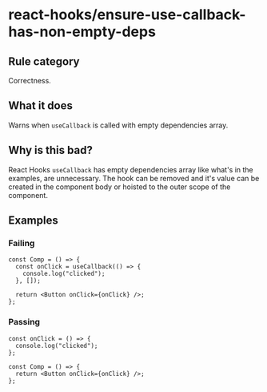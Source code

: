 # react-hooks/ensure-use-callback-has-non-empty-deps

## Rule category

Correctness.

## What it does

Warns when `useCallback` is called with empty dependencies array.

## Why is this bad?

React Hooks `useCallback` has empty dependencies array like what's in the examples, are unnecessary. The hook can be removed and it's value can be created in the component body or hoisted to the outer scope of the component.

## Examples

### Failing

```tsx
const Comp = () => {
  const onClick = useCallback(() => {
    console.log("clicked");
  }, []);

  return <Button onClick={onClick} />;
};
```

### Passing

```tsx
const onClick = () => {
  console.log("clicked");
};

const Comp = () => {
  return <Button onClick={onClick} />;
};
```
